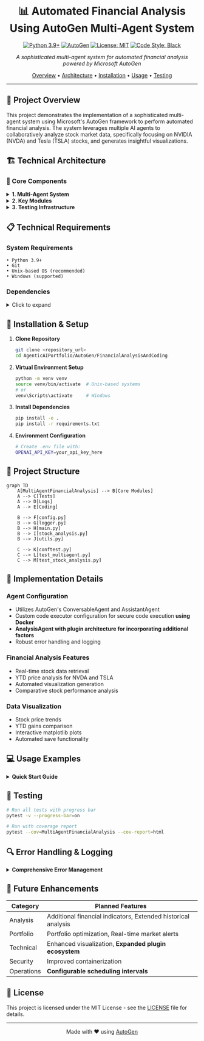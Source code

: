 <div align="center">

# 📊 Automated Financial Analysis Using AutoGen Multi-Agent System

[![Python 3.9+](https://img.shields.io/badge/python-3.9+-blue.svg)](https://www.python.org/downloads/)
[![AutoGen](https://img.shields.io/badge/AutoGen-Latest-green.svg)](https://microsoft.github.io/autogen/)
[![License: MIT](https://img.shields.io/badge/License-MIT-yellow.svg)](https://opensource.org/licenses/MIT)
[![Code Style: Black](https://img.shields.io/badge/code%20style-black-000000.svg)](https://github.com/psf/black)

*A sophisticated multi-agent system for automated financial analysis powered by Microsoft AutoGen*

[Overview](#project-overview) • [Architecture](#technical-architecture) • [Installation](#installation--setup) • [Usage](#usage-examples) • [Testing](#testing)

</div>

---

## 🎯 Project Overview

This project demonstrates the implementation of a sophisticated multi-agent system using Microsoft's AutoGen framework to perform automated financial analysis. The system leverages multiple AI agents to collaboratively analyze stock market data, specifically focusing on NVIDIA (NVDA) and Tesla (TSLA) stocks, and generates insightful visualizations.

## 🏗️ Technical Architecture

### 🤖 Core Components

<details>
<summary><strong>1. Multi-Agent System</strong></summary>

- 🔧 Code Executor Agent: Handles code execution and environment interactions **(Dockerized)**
- ✍️ Code Writer Agent: Generates and optimizes analysis code
- 📊 **Analysis Agent: Performs advanced stock analysis using plugins**
- 🔄 Both agents communicate via AutoGen's conversation protocols
- ⏰ **Scheduler: Automates periodic analysis and report generation**

</details>

<details>
<summary><strong>2. Key Modules</strong></summary>

| Module | Description |
|--------|-------------|
| `stock_analysis.py` | Core financial data processing and visualization |
| `config.py` | Agent configuration and system settings management |
| `main.py` | Orchestration and workflow management |
| `logger.py` | Comprehensive logging system using Loguru |
| `utils.py` | Environmental configuration and utility functions |

</details>

<details>
<summary><strong>3. Testing Infrastructure</strong></summary>

- ✅ Comprehensive test suite using pytest
- 🔄 Mock implementations for external services
- 📊 Coverage for both unit and integration tests

</details>

## 📋 Technical Requirements

### System Requirements
```
• Python 3.9+
• Git
• Unix-based OS (recommended)
• Windows (supported)
```

### Dependencies
<details>
<summary>Click to expand</summary>

| Package | Purpose |
|---------|----------|
| AutoGen | Multi-agent orchestration |
| yfinance | Financial data retrieval |
| pandas | Data manipulation |
| matplotlib | Data visualization |
| python-dotenv | Environment management |
| pydantic | Data validation |
| loguru | Advanced logging |

</details>

## 🚀 Installation & Setup

1. **Clone Repository**
   ```bash
   git clone <repository_url>
   cd AgenticAIPortfolio/AutoGen/FinancialAnalysisAndCoding
   ```

2. **Virtual Environment Setup**
   ```bash
   python -m venv venv
   source venv/bin/activate  # Unix-based systems
   # or
   venv\Scripts\activate     # Windows
   ```

3. **Install Dependencies**
   ```bash
   pip install -e .
   pip install -r requirements.txt
   ```

4. **Environment Configuration**
   ```bash
   # Create .env file with:
   OPENAI_API_KEY=your_api_key_here
   ```

## 📁 Project Structure

```mermaid
graph TD
    A[MultiAgentFinancialAnalysis] --> B[Core Modules]
    A --> C[Tests]
    A --> D[Logs]
    A --> E[Coding]
    
    B --> F[config.py]
    B --> G[logger.py]
    B --> H[main.py]
    B --> I[stock_analysis.py]
    B --> J[utils.py]
    
    C --> K[conftest.py]
    C --> L[test_multiagent.py]
    C --> M[test_stock_analysis.py]
```

## 🔧 Implementation Details

### Agent Configuration
- Utilizes AutoGen's ConversableAgent and AssistantAgent
- Custom code executor configuration for secure code execution **using Docker**
- **AnalysisAgent with plugin architecture for incorporating additional factors**
- Robust error handling and logging

### Financial Analysis Features
- Real-time stock data retrieval
- YTD price analysis for NVDA and TSLA
- Automated visualization generation
- Comparative stock performance analysis

### Data Visualization
- Stock price trends
- YTD gains comparison
- Interactive matplotlib plots
- Automated save functionality

## 💻 Usage Examples

<details>
<summary><strong>Quick Start Guide</strong></summary>

1. **Basic Usage**
   ```bash
   python -m MultiAgentFinancialAnalysis.main
   ```

2. **Scheduled Usage**
   ```bash
   python -m MultiAgentFinancialAnalysis.scheduler
   ```

3. **Output**
   - Generates two visualization files:
     - `ytd_stock_gains.png`: Year-to-Date gains comparison
     - `stock_prices_YTD_plot.png`: Price trend analysis
   - **Reports are saved to the `reports/` directory with timestamps**

</details>

## 🧪 Testing

```bash
# Run all tests with progress bar
pytest -v --progress-bar=on

# Run with coverage report
pytest --cov=MultiAgentFinancialAnalysis --cov-report=html
```

## 🔍 Error Handling & Logging

<details>
<summary><strong>Comprehensive Error Management</strong></summary>

The system implements comprehensive error handling for:
- API authentication failures
- Data retrieval issues
- File I/O operations
- Agent communication errors

Logs are:
- Automatically rotated at 10MB
- Retained for one week
- Compressed for storage efficiency
- Thread-safe for concurrent operations

</details>

## 🚀 Future Enhancements

| Category | Planned Features |
|----------|-----------------|
| Analysis | Additional financial indicators, Extended historical analysis |
| Portfolio | Portfolio optimization, Real-time market alerts |
| Technical | Enhanced visualization, **Expanded plugin ecosystem** |
| Security | Improved containerization |
| Operations | **Configurable scheduling intervals** |

## 📄 License

This project is licensed under the MIT License - see the [LICENSE](LICENSE) file for details.

---

<div align="center">

Made with ❤️ using [AutoGen](https://microsoft.github.io/autogen/)

</div>